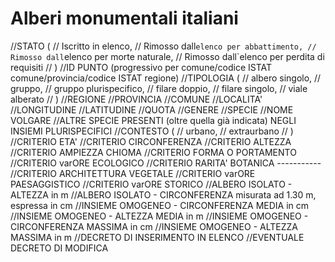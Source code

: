 # Alberi monumentali italiani



//STATO (
    // Iscritto in elenco,
    // Rimosso dall`elenco per abbattimento,
    // Rimosso dall`elenco per morte naturale,
    // Rimosso dall`elenco per perdita di requisiti
// )
//ID PUNTO (progressivo per comune/codice ISTAT comune/provincia/codice ISTAT regione)
//TIPOLOGIA (
    // albero singolo,
    // gruppo,
    // gruppo plurispecifico,
    // filare doppio,
    // filare singolo,
    // viale alberato
// )
//REGIONE
//PROVINCIA
//COMUNE
//LOCALITA'
//LONGITUDINE
//LATITUDINE
//QUOTA
//GENERE
//SPECIE
//NOME VOLGARE
//ALTRE SPECIE PRESENTI (oltre quella già indicata) NEGLI INSIEMI PLURISPECIFICI
//CONTESTO (
    // urbano, 
    // extraurbano
// )
//CRITERIO ETA'
//CRITERIO CIRCONFERENZA
//CRITERIO ALTEZZA
//CRITERIO AMPIEZZA CHIOMA
//CRITERIO FORMA O PORTAMENTO
//CRITERIO varORE ECOLOGICO
//CRITERIO RARITA' BOTANICA         -----------
//CRITERIO ARCHITETTURA VEGETALE
//CRITERIO varORE PAESAGGISTICO
//CRITERIO varORE STORICO
//ALBERO ISOLATO -  ALTEZZA in m
//ALBERO ISOLATO -  CIRCONFERENZA misurata ad 1.30 m, espressa in cm
//INSIEME OMOGENEO - CIRCONFERENZA MEDIA in cm
//INSIEME OMOGENEO - ALTEZZA MEDIA in m
//INSIEME OMOGENEO - CIRCONFERENZA MASSIMA in cm
//INSIEME OMOGENEO - ALTEZZA MASSIMA in m
//DECRETO DI INSERIMENTO IN ELENCO
//EVENTUALE DECRETO DI MODIFICA
